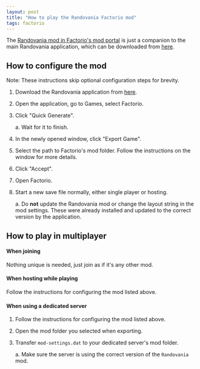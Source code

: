 ```yaml
---
layout: post
title: "How to play the Randovania Factorio mod"
tags: factorio
---
```

The [Randovania mod in Factorio's mod portal](https://mods.factorio.com/mod/randovania) is just a companion to the main Randovania application, which can be downloaded from [here](https://randovania.org/download/).

## How to configure the mod

Note: These instructions skip optional configuration steps for brevity.

1. Download the Randovania application from [here](https://randovania.org/download/).

2. Open the application, go to Games, select Factorio.

3. Click "Quick Generate".
    
    a. Wait for it to finish.

4. In the newly opened window, click "Export Game".

5. Select the path to Factorio's mod folder. Follow the instructions on the window for more details.

6. Click "Accept".

7. Open Factorio.

8. Start a new save file normally, either single player or hosting.
    
    a. Do **not** update the Randovania mod or change the layout string in the mod settings. These were already installed and updated to the correct version by the application.


## How to play in multiplayer

#### When joining

Nothing unique is needed, just join as if it's any other mod.

#### When hosting while playing

Follow the instructions for configuring the mod listed above. 

#### When using a dedicated server

1. Follow the instructions for configuring the mod listed above.

2. Open the mod folder you selected when exporting.

3. Transfer `mod-settings.dat` to your dedicated server's mod folder.

    a. Make sure the server is using the correct version of the `Randovania` mod.